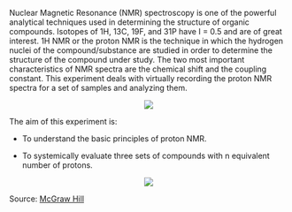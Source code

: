 Nuclear Magnetic Resonance (NMR) spectroscopy is one of the powerful analytical techniques used in determining the structure of organic compounds. Isotopes of 1H, 13C, 19F, and 31P have I = 0.5 and are of great interest. 1H NMR or the proton NMR is the technique in which the hydrogen nuclei of the compound/substance are studied in order to determine the structure of the compound under study. The two most important characteristics of NMR spectra are the chemical shift and the coupling constant. This experiment deals with virtually recording the proton NMR spectra for a set of samples and analyzing them.

<center> <image src="./images/figure1_intro.png"> </center>

The aim of this experiment is:

- To understand the basic principles of proton NMR.

- To systemically evaluate three sets of compounds with n equivalent number of protons.

<center> <image src="./images/figure2_objective.png"> </center>

Source: [McGraw Hill](https://www.mhhe.com/physsci/chemistry/carey/student/olc/ch13nmr.html)

